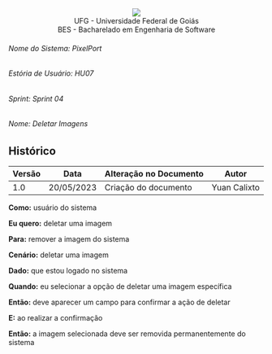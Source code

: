 <div align=center>
  <img src="./../imagens/INFVertical.jpg">
</div>


<div align="center">UFG - Universidade Federal de Goiás</div>
<div align="center">BES - Bacharelado em Engenharia de Software</div>

###### Nome do Sistema: PixelPort
###### Estória de Usuário: HU07
###### Sprint: Sprint 04
###### Nome: Deletar Imagens

## Histórico
|**Versão**|**Data**|**Alteração no Documento**|**Autor**|
|------|----|---------|-----|
|1.0|20/05/2023|Criação do documento|Yuan Calixto|



**Como:** usuário do sistema

**Eu quero:** deletar uma imagem

**Para:** remover a imagem do sistema



**Cenário:** deletar uma imagem

**Dado:** que estou logado no sistema

**Quando:** eu selecionar a opção de deletar uma imagem específica

**Então:** deve aparecer um campo para confirmar a ação de deletar

**E:** ao realizar a confirmação

**Então:** a imagem selecionada deve ser removida permanentemente do sistema

</DIV>
